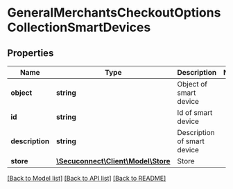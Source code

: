 # GeneralMerchantsCheckoutOptionsCollectionSmartDevices

## Properties
Name | Type | Description | Notes
------------ | ------------- | ------------- | -------------
**object** | **string** | Object of smart device | 
**id** | **string** | Id of smart device | 
**description** | **string** | Description of smart device | 
**store** | [**\Secuconnect\Client\Model\Store**](Store.md) | Store | 

[[Back to Model list]](../README.md#documentation-for-models) [[Back to API list]](../README.md#documentation-for-api-endpoints) [[Back to README]](../../README.md)


